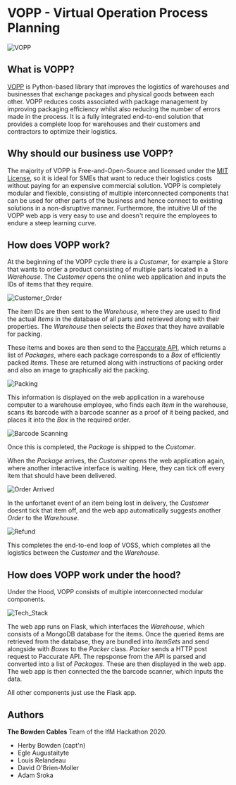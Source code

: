 # VOPP - Virtual Operation Process Planning

![VOPP](https://github.com/kingeta/VOPP/raw/main/pack/images/vopp.PNG)

## What is VOPP?
[VOPP](https://github.com/kingeta/VOPP) is Python-based library that improves the logistics of warehouses and businesses that exchange packages and physical goods between each other. VOPP reduces costs associated with package management by improving packaging efficiency whilst also reducing the number of errors made in the process. It is a fully integrated end-to-end solution that provides a complete loop for warehouses and their customers and contractors to optimize their logistics.

## Why should our business use VOPP?
The majority of VOPP is Free-and-Open-Source and licensed under the [MIT License](https://github.com/kingeta/VOPP/blob/main/LICENSE), so it is ideal for SMEs that want to reduce their logistics costs without paying for an expensive commercial solution. VOPP is completely modular and flexible, consisting of multiple interconnected components that can be used for other parts of the business and hence connect to existing solutions in a non-disruptive manner. Furthermore, the intuitive UI of the VOPP web app is very easy to use and doesn't require the employees to endure a steep learning curve. 

## How does VOPP work?
At the beginning of the VOPP cycle there is a _Customer_, for example a Store that wants to order a product consisting of multiple parts located in a _Warehouse_. The _Customer_ opens the online web application and inputs the IDs of items that they require.

![Customer_Order](https://github.com/kingeta/VOPP/raw/main/pack/images/Capture_input_order.PNG)

The item IDs are then sent to the _Warehouse_, where they are used to find the actual _Items_ in the database of all parts and retrieved along with their properties. The _Warehouse_ then selects the _Boxes_ that they have available for packing.

These items and boxes are then send to the [Paccurate API](https://paccurate.io/), which returns a list of _Packages_, where each package corresponds to a _Box_ of efficiently packed _Items_. These are returned along with instructions of packing order and also an image to graphically aid the packing.

![Packing](https://github.com/kingeta/VOPP/raw/main/pack/images/Capture_shipping_worker.PNG)

This information is displayed on the web application in a warehouse computer to a warehouse employee, who finds each _Item_ in the warehouse, scans its barcode with a barcode scanner as a proof of it being packed, and places it into the _Box_ in the required order.

![Barcode Scanning](https://github.com/kingeta/VOPP/raw/main/pack/images/scanning_barcode.png)

Once this is completed, the _Package_ is shipped to the _Customer_.

When the _Package_ arrives, the _Customer_ opens the web application again, where another interactive interface is waiting. Here, they can tick off every item that should have been delivered.

![Order Arrived](https://github.com/kingeta/VOPP/raw/main/pack/images/Capture_receiver_end.PNG)

In the unfortanet event of an item being lost in delivery, the _Customer_ doesnt tick that item off, and the web app automatically suggests another _Order_ to the _Warehouse_.

![Refund](https://github.com/kingeta/VOPP/raw/main/pack/images/Capture_refund.PNG)

This completes the end-to-end loop of VOSS, which completes all the logistics between the _Customer_ and the _Warehouse_.

## How does VOPP work under the hood?
Under the Hood, VOPP consists of multiple interconnected modular components.

![Tech_Stack](https://github.com/kingeta/VOPP/raw/main/pack/images/tech_stack.png)

The web app runs on Flask, which interfaces the _Warehouse_, which consists of a MongoDB database for the items. Once the queried items are retrieved from the database, they are bundled into _ItemSets_ and send alongside with _Boxes_ to the _Packer_ class. _Packer_ sends a HTTP post request to Paccurate API. The repsponse from the API is parsed and converted into a list of _Packages_. These are then displayed in the web app. The web app is then connected the the barcode scanner, which inputs the data.

All other components just use the Flask app.

## Authors
**The Bowden Cables** Team of the IfM Hackathon 2020.
- Herby Bowden (capt'n)
- Egle Augustaityte
- Louis Relandeau
- David O'Brien-Moller
- Adam Sroka
